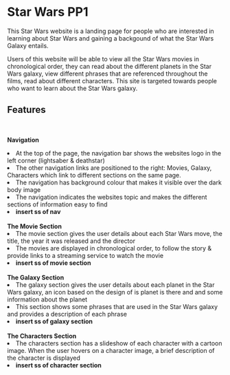 <h1>Star Wars PP1</h1>

This Star Wars website is a landing page for people who are interested in learning about Star Wars and gaining a backgound of what the Star Wars Galaxy entails. 

Users of this website will be able to view all the Star Wars movies in chronological order, they can read about the different planets in the Star Wars galaxy, view different phrases that are referenced throughout the films, read about different characters. This site is targeted towards people who want to learn about the Star Wars galaxy.

<h2><strong>Features</strong></h2>
<br>

<strong>Navigation</strong>
<li>At the top of the page, the navigation bar shows the websites logo in the left corner (lightsaber & deathstar)</li>
<li>The other navigation links are positioned to the right: Movies, Galaxy, Characters which link to different sections on the same page.</li>
<li>The navigation has background colour that makes it visible over the dark body image</li>
<li>The navigation indicates the websites topic and makes the different sections of information easy to find</li>
<li><strong>insert ss of nav</strong></li>
<br>
<strong>The Movie Section</strong>
<li>The movie section gives the user details about each Star Wars move, the title, the year it was released and the director</li>
<li>The movies are displayed in chronological order, to follow the story & provide links to a streaming service to watch the movie</li>
<li><strong>insert ss of movie section</strong></li>
<br>
<strong>The Galaxy Section</strong>
<li>The galaxy section gives the user details about each planet in the Star Wars galaxy, an icon based on the design of is planet is there and and some information about the planet</li>
<li>This section shows some phrases that are used in the Star Wars galaxy and provides a description of each phrase</li>
<li><strong>insert ss of galaxy section</strong></li>
<br>
<strong>The Characters Section</strong>
<li>The characters section has a slideshow of each character with a cartoon image. When the user hovers on a character image, a brief description of the character is displayed</li>
<li><strong>insert ss of character section</strong></li>
<br>

